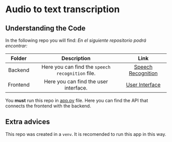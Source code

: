 # Audio to text transcription

## Understanding the Code

In the following repo you will find:
*En el siguiente repositorio podrá encontrar:*

| Folder       | Description    |Link           |
|    :---:     |     :---:      |     :---:     |
| Backend      | Here you can find  the ``speech recognition`` file.   | [Speech Recognition](https://github.com/candemas97/audio-to-text-transcription/blob/main/backend/voice_recognition.py)    |
| Frontend     | Here you can find the user interface.       | [User Interface](https://github.com/candemas97/audio-to-text-transcription/blob/main/frontend/index.html)     |

You **must** run this repo in [app.py](https://github.com/candemas97/audio-to-text-transcription/blob/main/app.py) file. Here you can find the API that connects the frontend with the backend. 

## Extra advices

This repo was created in a ``venv``. It is recomended to run this app in this way.
